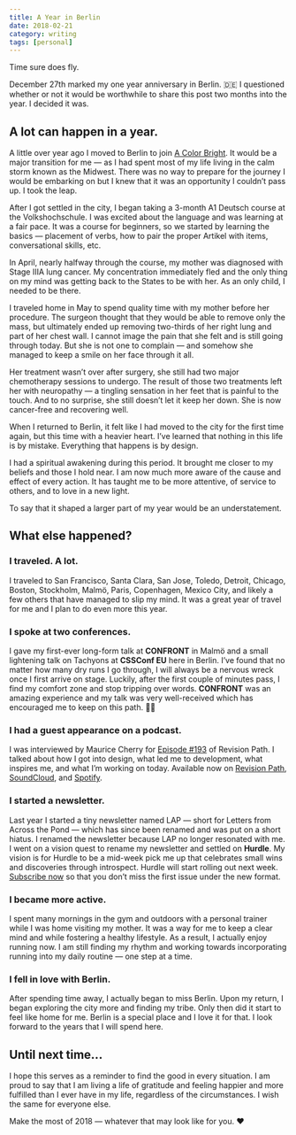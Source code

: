 ```yaml
---
title: A Year in Berlin
date: 2018-02-21
category: writing
tags: [personal]
---
```


Time sure does fly.

December 27th marked my one year anniversary in Berlin. 🇩🇪 I questioned whether or not it would be worthwhile to share this post two months into the year. I decided it was.

## A lot can happen in a year.

A little over year ago I moved to Berlin to join [A Color Bright](http://acolorbright.com). It would be a major transition for me &mdash; as I had spent most of my life living in the calm storm known as the Midwest. There was no way to prepare for the journey I would be embarking on but I knew that it was an opportunity I couldn’t pass up. I took the leap.

After I got settled in the city, I began taking a 3-month A1 Deutsch course at the Volkshochschule. I was excited about the language and was learning at a fair pace. It was a course for beginners, so we started by learning the basics &mdash; placement of verbs, how to pair the proper Artikel with items, conversational skills, etc.

In April, nearly halfway through the course, my mother was diagnosed with Stage IIIA lung cancer. My concentration immediately fled and the only thing on my mind was getting back to the States to be with her. As an only child, I needed to be there.

I traveled home in May to spend quality time with my mother before her procedure. The surgeon thought that they would be able to remove only the mass, but ultimately ended up removing two-thirds of her right lung and part of her chest wall. I cannot image the pain that she felt and is still going through today. But she is not one to complain &mdash; and somehow she managed to keep a smile on her face through it all.

Her treatment wasn’t over after surgery, she still had two major chemotherapy sessions to undergo. The result of those two treatments left her with neuropathy &mdash; a tingling sensation in her feet that is painful to the touch. And to no surprise, she still doesn’t let it keep her down. She is now cancer-free and recovering well.

When I returned to Berlin, it felt like I had moved to the city for the first time again, but this time with a heavier heart. I’ve learned that nothing in this life is by mistake. Everything that happens is by design.

I had a spiritual awakening during this period. It brought me closer to my beliefs and those I hold near. I am now much more aware of the cause and effect of every action. It has taught me to be more attentive, of service to others, and to love in a new light.

To say that it shaped a larger part of my year would be an understatement.

## What else happened?

### I traveled. A lot.

I traveled to San Francisco, Santa Clara, San Jose, Toledo, Detroit, Chicago, Boston, Stockholm, Malmö, Paris, Copenhagen, Mexico City, and likely a few others that have managed to slip my mind. It was a great year of travel for me and I plan to do even more this year.

### I spoke at two conferences.

I gave my first-ever long-form talk at **CONFRONT** in Malmö and a small lightening talk on Tachyons at **CSSConf EU** here in Berlin. I’ve found that no matter how many dry runs I go through, I will always be a nervous wreck once I first arrive on stage. Luckily, after the first couple of minutes pass, I find my comfort zone and stop tripping over words. **CONFRONT** was an amazing experience and my talk was very well-received which has encouraged me to keep on this path. 🤞🏽

### I had a guest appearance on a podcast.

I was interviewed by Maurice Cherry for [Episode #193](https://revisionpath.com/lauren-dorman/) of Revision Path. I talked about how I got into design, what led me to development, what inspires me, and what I’m working on today. Available now on [Revision Path](https://revisionpath.com/lauren-dorman/), [SoundCloud](https://soundcloud.com/revisionpath/episode-193-lauren-dorman), and [Spotify](https://open.spotify.com/episode/3MHZeqjFrwnx8gMNojTwpG).

### I started a newsletter.

Last year I started a tiny newsletter named LAP &mdash; short for Letters from Across the Pond &mdash; which has since been renamed and was put on a short hiatus. I renamed the newsletter because LAP no longer resonated with me. I went on a vision quest to rename my newsletter and settled on **Hurdle**. My vision is for Hurdle to be a mid-week pick me up that celebrates small wins and discoveries through introspect. Hurdle will start rolling out next week. [Subscribe now](https://buttondown.email/laurendorman) so that you don’t miss the first issue under the new format.

### I became more active.

I spent many mornings in the gym and outdoors with a personal trainer while I was home visiting my mother. It was a way for me to keep a clear mind and while fostering a healthy lifestyle. As a result, I actually enjoy running now. I am still finding my rhythm and working towards incorporating running into my daily routine &mdash; one step at a time.

### I fell in love with Berlin.

After spending time away, I actually began to miss Berlin. Upon my return, I began exploring the city more and finding my tribe. Only then did it start to feel like home for me. Berlin is a special place and I love it for that. I look forward to the years that I will spend here.

## Until next time...

I hope this serves as a reminder to find the good in every situation. I am proud to say that I am living a life of gratitude and feeling happier and more fulfilled than I ever have in my life, regardless of the circumstances. I wish the same for everyone else.

Make the most of 2018 &mdash; whatever that may look like for you. ❤️
